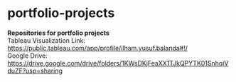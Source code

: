 # portfolio-projects
**Repositories for portfolio projects** <br>
Tableau Visualization Link: https://public.tableau.com/app/profile/ilham.yusuf.balanda#!/ <br>
Google Drive: https://drive.google.com/drive/folders/1KWsDKjFeaXX1TJkQPYTK01SnhqiVduZF?usp=sharing


